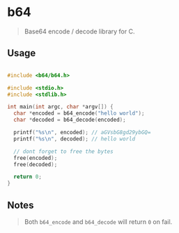 # b64
> Base64 encode / decode library for C.


## Usage
``` C

#include <b64/b64.h>

#include <stdio.h>
#include <stdlib.h>

int main(int argc, char *argv[]) {
  char *encoded = b64_encode("hello world");
  char *decoded = b64_decode(encoded);

  printf("%s\n", encoded); // aGVsbG8gd29ybGQ=
  printf("%s\n", decoded); // hello world

  // dont forget to free the bytes
  free(encoded);
  free(decoded);

  return 0;
}
```

## Notes
> Both `b64_encode` and `b64_decode` will return `0` on fail. 
